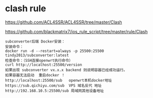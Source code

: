 # clash rule

https://github.com/ACL4SSR/ACL4SSR/tree/master/Clash  

https://github.com/blackmatrix7/ios_rule_script/tree/master/rule/Clash

```
subconverter后端 Docker安装：
安装命令：
docker run -d --restart=always -p 25500:25500 tindy2013/subconverter:latest
检查命令：（SSH连接openwrt执行命令）
curl http://localhost:25500/version
如果出现 subconverter vx.x.x backend 则说明容器已经成功运行。
如果容器无法启动  重启docker ！
http://localhost:25500/sub   openwrt本机docker地址
https://sub.qichiyu.com/sub  VPS 域名反代 地址
http://192.168.10.5:25500/sub 局域网其他设备地址
```
